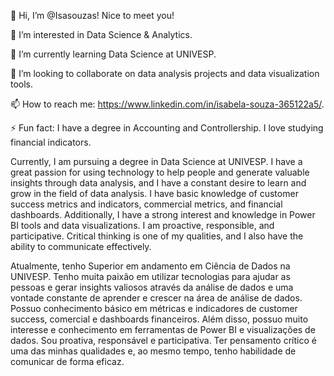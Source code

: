 👋 Hi, I’m @Isasouzas! Nice to meet you!

👀 I’m interested in Data Science & Analytics.

🌱 I’m currently learning Data Science at UNIVESP.

💞️ I’m looking to collaborate on data analysis projects and data visualization tools.

📫 How to reach me: https://www.linkedin.com/in/isabela-souza-365122a5/. 

⚡ Fun fact: I have a degree in Accounting and Controllership. I love studying financial indicators.

Currently, I am pursuing a degree in Data Science at UNIVESP. I have a great passion for using technology to help people and generate valuable insights through data analysis, and I have a constant desire to learn and grow in the field of data analysis. I have basic knowledge of customer success metrics and indicators, commercial metrics, and financial dashboards. Additionally, I have a strong interest and knowledge in Power BI tools and data visualizations. I am proactive, responsible, and participative. Critical thinking is one of my qualities, and I also have the ability to communicate effectively.

Atualmente, tenho Superior em andamento em Ciência de Dados na UNIVESP. Tenho muita paixão em utilizar tecnologias para ajudar as pessoas e gerar insights valiosos através da análise de dados e uma vontade constante de aprender e crescer na área de análise de dados. Possuo conhecimento básico em métricas e indicadores de customer success, comercial e dashboards financeiros. Além disso, possuo muito interesse e conhecimento em ferramentas de Power BI e visualizações de dados. Sou proativa, responsável e participativa. Ter pensamento crítico é uma das minhas qualidades e, ao mesmo tempo, tenho habilidade de comunicar de forma eficaz.

<!---
Isasouzas/Isasouzas is a ✨ special ✨ repository because its `README.md` (this file) appears on your GitHub profile.
You can click the Preview link to take a look at your changes.
--->

